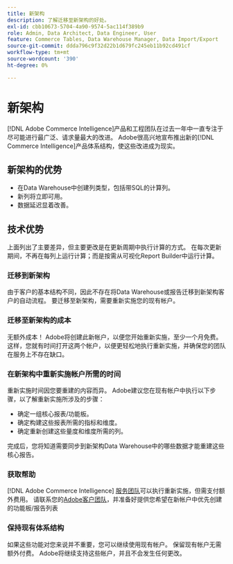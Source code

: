 ```yaml
---
title: 新架构
description: 了解迁移至新架构的好处。
exl-id: cbb10673-5704-4a90-9574-5ac114f389b9
role: Admin, Data Architect, Data Engineer, User
feature: Commerce Tables, Data Warehouse Manager, Data Import/Export
source-git-commit: ddda796c9f32d22b1d679fc245eb11b92cd491cf
workflow-type: tm+mt
source-wordcount: '390'
ht-degree: 0%

---
```


# 新架构

[!DNL Adobe Commerce Intelligence]产品和工程团队在过去一年中一直专注于尽可能进行最广泛、请求量最大的改进。 Adobe很高兴地宣布推出新的[!DNL Commerce Intelligence]产品体系结构，使这些改进成为现实。

## 新架构的优势

* 在Data Warehouse中创建列类型，包括带SQL的计算列。
* 新列将立即可用。
* 数据延迟显着改善。

## 技术优势

上面列出了主要差异，但主要更改是在更新周期中执行计算的方式。 在每次更新期间，不再在每列上运行计算；而是按需从可视化Report Builder中运行计算。

### 迁移到新架构

由于客户的基本结构不同，因此不存在将Data Warehouse或报告迁移到新架构客户的自动流程。 要迁移至新架构，需要重新实施您的现有帐户。

### 迁移至新架构的成本

无额外成本！ Adobe将创建此新帐户，以便您开始重新实施，至少一个月免费。 这样，您就有时间打开这两个帐户，以便更轻松地执行重新实施，并确保您的团队在服务上不存在缺口。

### 在新架构中重新实施帐户所需的时间

重新实施时间因您要重建的内容而异。 Adobe建议您在现有帐户中执行以下步骤，以了解重新实施所涉及的步骤：

* 确定一组核心报表/功能板。
* 确定构建这些报表所需的指标和维度。
* 确定重新创建这些量度和维度所需的列。

完成后，您将知道需要同步到新架构Data Warehouse中的哪些数据才能重建这些核心报告。

### 获取帮助

[!DNL Adobe Commerce Intelligence] [服务团队](https://experienceleague.adobe.com/docs/commerce-knowledge-base/kb/troubleshooting/miscellaneous/mbi-service-policies.html)可以执行重新实施，但需支付额外费用。 请联系您的[Adobe客户团队](../../guide-overview.md#Submitting-a-Support-Ticket)，并准备好提供您希望在新帐户中优先创建的功能板/报告列表

### 保持现有体系结构

如果这些功能对您来说并不重要，您可以继续使用现有帐户。 保留现有帐户无需额外付费。 Adobe将继续支持这些帐户，并且不会发生任何更改。
